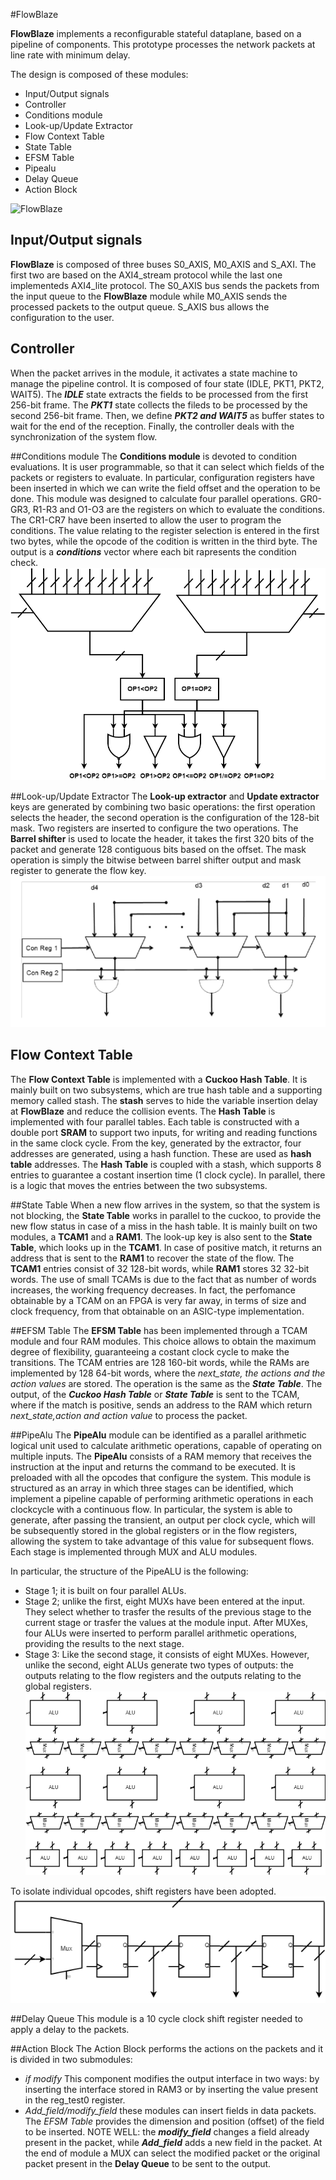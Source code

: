 #FlowBlaze

**FlowBlaze** implements a reconfigurable stateful dataplane, based on a pipeline of components. This prototype processes the network packets at line rate with minimum delay.

The design is composed of these modules:

* Input/Output signals
* Controller 
* Conditions module
* Look-up/Update Extractor
* Flow Context Table 
* State Table
* EFSM Table 
* Pipealu
* Delay Queue
* Action Block

![FlowBlaze]()

## Input/Output signals
**FlowBlaze** is composed of three buses S0_AXIS, M0_AXIS and S_AXI. The first two are based on the AXI4_stream protocol while the last one implementeds AXI4_lite protocol. The S0_AXIS bus sends the packets from the input queue to the **FlowBlaze** module while M0_AXIS sends the processed packets to the output queue. S_AXIS bus allows the configuration to the user.

## Controller
When the packet arrives in the module, it activates a state machine to manage the pipeline control. It is composed of four state (IDLE, PKT1, PKT2, WAIT5). The ***IDLE*** state extracts the fields to be processed from the first 256-bit frame. The ***PKT1*** state collects the fileds to be processed by the second 256-bit frame. Then, we define ***PKT2 and WAIT5*** as buffer states to wait for the end of the reception. Finally, the controller deals with the synchronization of the system flow.

##Conditions module
The **Conditions module** is devoted to condition evaluations. It is user programmable, so that it can select which fields of the packets or registers to evaluate. In particular, configuration registers have been inserted in which we can write the field offset and the operation to be done. This module was designed to calculate four parallel operations. GR0-GR3, R1-R3 and O1-O3 are the registers on which to evaluate the conditions. The CR1-CR7 have been inserted to allow the user to program the conditions. The value relating to the register selection is entered in the first two bytes, while the opcode of the codition is written in the third byte. The output is a ***conditions*** vector where each bit rapresents the condition check.
![Conditions module](/docs/img/conditions.png)      

##Look-up/Update Extractor
The **Look-up extractor** and **Update extractor** keys are generated by combining two basic operations: the first operation selects the header, the second operation is the configuration of the 128-bit mask. Two registers are inserted to configure the two operations. The **Barrel shifter** is used to locate the header, it takes the first 320 bits of the packet and generate 128 contiguous bits based on the offset. The mask operation is simply the bitwise between barrel shifter output and mask register to generate the flow key.
![Look-up/Update Extractor](/docs/img/lookup_update.png)

## Flow Context Table
The **Flow Context Table** is implemented with a **Cuckoo Hash Table**. It is mainly built on two subsystems, which are true hash table and a supporting memory called stash. The **stash** serves to hide the variable insertion delay at **FlowBlaze** and reduce the collision events. The **Hash Table** is implemented with four parallel tables. Each table is constructed with a double port **SRAM** to support two inputs, for writing and reading functions in the same clock cycle. From the key, generated by the extractor, four addresses are generated, using a hash function. These are used as **hash table** addresses. The **Hash Table** is coupled with a stash, which supports 8 entries to guarantee a costant insertion time (1 clock cycle). In parallel, there is a logic that moves the entries between the two subsystems.

##State Table
When a new flow arrives in the system, so that the system is not blocking, the **State Table** works in parallel to the cuckoo, to provide the new flow status in case of a miss in the hash table. It is mainly built on two modules, a **TCAM1** and a **RAM1**. The look-up key is also sent to the **State Table**, which looks up in the **TCAM1**. In case of positive match, it returns an address that is sent to the **RAM1** to recover the state of the flow. The **TCAM1** entries consist of 32 128-bit words, while **RAM1** stores 32 32-bit words. The use of small TCAMs is due to the fact that as number of words increases, the working frequency decreases. In fact, the perfomance obtainable by a TCAM on an FPGA is very far away, in terms of size and clock frequency, from that obtainable on an ASIC-type implementation.      

##EFSM Table
The **EFSM Table** has been implemented through a TCAM module and four RAM modules. This choice allows to obtain the maximum degree of flexibility, guaranteeing a costant clock cycle to make the transitions. The TCAM entries are 128 160-bit words, while the RAMs are implemented by 128 64-bit words, where the *next_state, the actions and the action values* are stored. The operation is the same as the ***State Table***. The output, of the ***Cuckoo Hash Table*** or ***State Table*** is sent to the TCAM, where if the match is positive, sends an address to the RAM which return *next_state,action and action value* to process the packet.    
      
##PipeAlu
The **PipeAlu** module can be identified as a parallel arithmetic logical unit used to calculate arithmetic operations, capable of operating on multiple inputs.
The **PipeAlu** consists of a RAM memory that receives the instruction at the input and returns the command to be executed. It is preloaded with all the opcodes that configure the system. This module is structured as an array in which three stages can be identified, which implement a pipeline capable of performing arithmetic operations in each clockcycle with a continuous flow. In particular, the system is able to generate, after passing the transient, an output per clock cycle, which will be subsequently stored in the global registers or in the flow registers, allowing the system to take advantage of this value for subsequent flows. Each stage is implemented through MUX and ALU modules.

In particular, the structure of the PipeALU is the following:

* Stage 1; it is built on four parallel ALUs.
* Stage 2; unlike the first, eight MUXs have been entered at the input. They select whether to trasfer the results of the previous stage to the current stage or trasfer the values at the module input. After MUXes, four ALUs were inserted to perform parallel arithmetic operations, providing the results to the next stage.
* Stage 3: Like the second stage, it consists of eight MUXes. However, unlike the second, eight ALUs generate two types of outputs: the outputs relating to the flow registers and the outputs relating to the global registers.
![PipeAlu](/docs/img/pipealu.png)

To isolate individual opcodes, shift registers have been adopted.
![Shift register](/docs/img/shift_register.png)

##Delay Queue
This module is a 10 cycle clock shift register needed to apply a delay to the packets.

##Action Block
The Action Block performs the actions on the packets and it is divided in two submodules:
* *if modify* This component modifies the output interface in two ways: by inserting the interface stored in RAM3 or by inserting the value present in the reg_test0 register. 
* *Add_field/modify_field* these modules can insert fields in data packets. The *EFSM Table* provides the dimension and position (offset) of the field to be inserted. 
NOTE WELL: the ***modify_field*** changes a field already present in the packet, while ***Add_field*** adds a new field in the packet.
At the end of module a MUX can select the modified packet or the original packet present in the **Delay Queue** to be sent to the output. 
 
  

